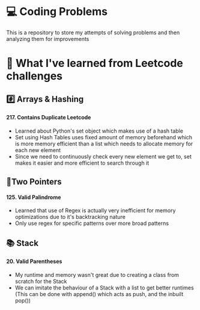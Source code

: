 # 💻 Coding Problems
This is a repository to store my attempts of solving problems and then analyzing them for improvements

# 🧠 What I've learned from Leetcode challenges
## #️⃣ Arrays & Hashing
#### 217. Contains Duplicate Leetcode
- Learned about Python's set object which makes use of a hash table
- Set using Hash Tables uses fixed amount of memory beforehand which is more memory efficient than a list which needs to allocate memory for each new element
- Since we need to continuously check every new element we get to, set makes it easier and more efficient to search through it

## 📍Two Pointers
#### 125. Valid Palindrome
- Learned that use of Regex is actually very inefficient for memory optimizations due to it's backtracking nature
- Only use regex for specific patterns over more broad patterns

## 📚 Stack
#### 20. Valid Parentheses
- My runtime and memory wasn't great due to creating a class from scratch for the Stack
- We can imitate the behaviour of a Stack with a list to get better runtimes (This can be done with append() which acts as push, and the inbuilt pop())